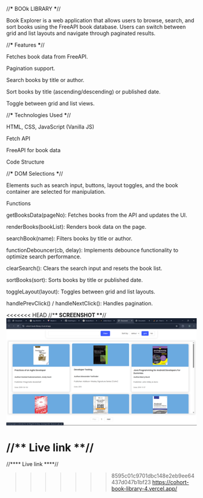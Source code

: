 //**\*** BOOk LIBRARY **\***//

Book Explorer is a web application that allows users to browse, search, and sort books using the FreeAPI book database. Users can switch between grid and list layouts and navigate through paginated results.

//**\*** Features **\***//

Fetches book data from FreeAPI.

Pagination support.

Search books by title or author.

Sort books by title (ascending/descending) or published date.

Toggle between grid and list views.

//**\*** Technologies Used **\***//

HTML, CSS, JavaScript (Vanilla JS)

Fetch API

FreeAPI for book data

Code Structure

//**\*** DOM Selections **\***//

Elements such as search input, buttons, layout toggles, and the book container are selected for manipulation.

Functions

getBooksData(pageNo): Fetches books from the API and updates the UI.

renderBooks(bookList): Renders book data on the page.

searchBook(name): Filters books by title or author.

functionDebouncer(cb, delay): Implements debounce functionality to optimize search performance.

clearSearch(): Clears the search input and resets the book list.

sortBooks(sort): Sorts books by title or published date.

toggleLayout(layout): Toggles between grid and list layouts.

handlePrevClick() / handleNextClick(): Handles pagination.

<<<<<<< HEAD
//\***\* SCREENSHOT \*\***//
![alt text](<Screenshot (26).png>)

//\***\* Live link \*\***//
=======

//**** Live link ****//
>>>>>>> 8595c01c9701dbc148e2eb9ee64437d047b1bf23
https://cohort-book-library-4.vercel.app/
